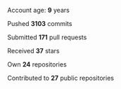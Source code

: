 Account age: **9** years

Pushed **3103** commits

Submitted **171** pull requests

Received **37** stars

Own **24** repositories

Contributed to **27** public repositories
